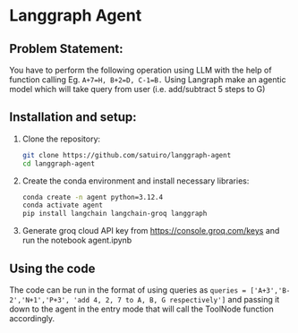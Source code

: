 # Langgraph Agent

## Problem Statement:

You have to perform the following operation using LLM with the help of function calling
Eg. `A+7=H, B+2=D, C-1=B.`
Using Langraph make an agentic model which will take query from user (i.e. add/subtract 5 steps to G)

## Installation and setup:

1. Clone the repository:

   ```sh
   git clone https://github.com/satuiro/langgraph-agent
   cd langgraph-agent
   ```

2. Create the conda environment and install necessary libraries:

   ```sh
   conda create -n agent python=3.12.4
   conda activate agent
   pip install langchain langchain-groq langgraph
   ```

3. Generate groq cloud API key from https://console.groq.com/keys and run the notebook agent.ipynb

## Using the code

The code can be run in the format of using queries as `queries = ['A+3','B-2','N+1','P+3', 'add 4, 2, 7 to A, B, G respectively']` and passing it down to the
agent in the entry mode that will call the ToolNode function accordingly.
